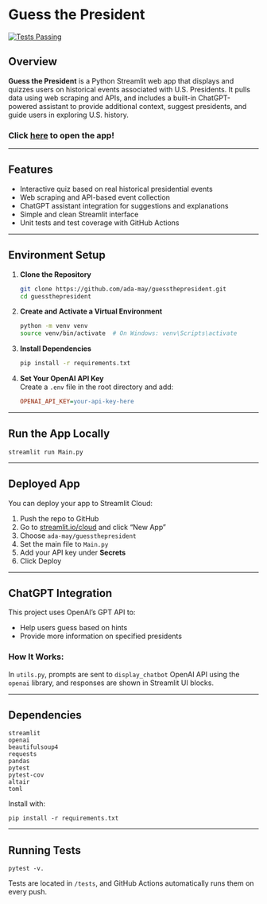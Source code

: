 # Guess the President

[![Tests Passing](https://github.com/ada-may/guessthepresident/actions/workflows/python-app.yml/badge.svg)](https://github.com/ada-may/guessthepresident/actions)

## Overview

**Guess the President** is a Python Streamlit web app that displays and quizzes users on historical events associated with U.S. Presidents. It pulls data using web scraping and APIs, and includes a built-in ChatGPT-powered assistant to provide additional context, suggest presidents, and guide users in exploring U.S. history.
### **Click [here](https://guessthepresident.streamlit.app/) to open the app!**

---


## Features

- Interactive quiz based on real historical presidential events
- Web scraping and API-based event collection
- ChatGPT assistant integration for suggestions and explanations
- Simple and clean Streamlit interface
- Unit tests and test coverage with GitHub Actions

---

## Environment Setup
1. **Clone the Repository**  
   ```bash
   git clone https://github.com/ada-may/guessthepresident.git
   cd guessthepresident
   ```

2. **Create and Activate a Virtual Environment**  
   ```bash
   python -m venv venv
   source venv/bin/activate  # On Windows: venv\Scripts\activate
   ```

3. **Install Dependencies**  
   ```bash
   pip install -r requirements.txt
   ```

4. **Set Your OpenAI API Key**  
   Create a `.env` file in the root directory and add:
   ```ini
   OPENAI_API_KEY=your-api-key-here
   ```

---

## Run the App Locally

```
streamlit run Main.py
```
---

## Deployed App

You can deploy your app to Streamlit Cloud:

1. Push the repo to GitHub  
2. Go to [streamlit.io/cloud](https://streamlit.io/cloud) and click “New App”  
3. Choose `ada-may/guessthepresident`  
4. Set the main file to `Main.py`  
5. Add your API key under **Secrets**  
6. Click Deploy

---

## ChatGPT Integration

This project uses OpenAI’s GPT API to:

- Help users guess based on hints  
- Provide more information on specified presidents 

### How It Works:

In `utils.py`, prompts are sent to `display_chatbot` OpenAI API using the `openai` library, and responses are shown in Streamlit UI blocks.

---

## Dependencies

```
streamlit
openai
beautifulsoup4
requests
pandas
pytest
pytest-cov
altair
toml
```

Install with:

```
pip install -r requirements.txt
```
---

## Running Tests

```
pytest -v.
```

Tests are located in `/tests`, and GitHub Actions automatically runs them on every push.

